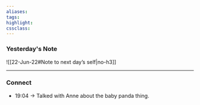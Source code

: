 ```yaml
---
aliases:  
tags:
highlight:  
cssclass:
---
```


### Yesterday's Note
 ![[22-Jun-22#Note to next day’s self|no-h3]]

--- 


### Connect
- 19:04 → Talked with Anne about the baby panda thing.
